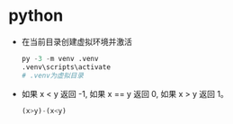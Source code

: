 # python
- 在当前目录创建虚拟环境并激活
    ```py
    py -3 -m venv .venv
    .venv\scripts\activate
    # .venv为虚拟目录
    ```

- 如果 x < y 返回 -1, 如果 x == y 返回 0, 如果 x > y 返回 1。 
    ```py
    (x>y)-(x<y)
    ``` 







